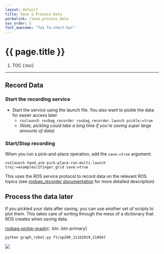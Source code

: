 ```yaml
---
layout: default
title: Save & Process Data
permalink: /save_process_data
nav_order: 5
font_awesome: "fas fa-chart-bar"
---
```


# <i class="{{ page.font_awesome }}"></i> {{ page.title }}

1. TOC
{:toc}

---

## Record Data
### Start the recording service
- Start the service using the launch file. You also want to pickle the data for easier access later
	- `roslaunch rosbag_recorder rosbag_recorder.launch pickle:=true`
	- _(Note, pickling could take a long time if you're saving super large amounts of data)_


### Start/Stop recording
When you run a pick-and-place operation, add the `save:=true` argument:

`roslaunch hand_arm pick-place-run-multi.launch traj:=examples/2finger_grid save:=true`

This uses the ROS service protocol to record data on the relevant ROS topics (see [rosbag_recorder documentation](https://github.com/cbteeple/rosbag-recorder) for more detailed description)


## Process the data later
If you pickled your data after saving, you can use another set of scripts to plot them. This takes care of sorting through the mess of a dictionary that ROS creates when saving data.

[rosbag-pickle-graph](https://github.com/cbteeple/rosbag-pickle-graph){: .btn .btn-primary}

`python graph_robot.py ft/up200_11162019_210947`

<img src="{{ site.url }}{{ site.baseurl }}/assets/img/rosbag-pickle-graph-example.svg"/>
